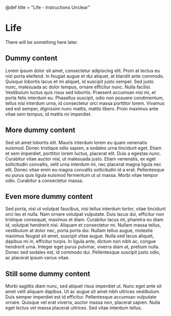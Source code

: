 @def title = "Life - Instructions Unclear"

# Life

There will be something here later.

## Dummy content

Lorem ipsum dolor sit amet, consectetur adipiscing elit. Proin at lectus eu nisl porta eleifend. In feugiat augue et dui aliquet, at blandit ante commodo. Quisque lobortis lacus et mi aliquet, id suscipit justo semper. Sed justo nunc, malesuada ac dolor tempus, ornare efficitur nunc. Nulla facilisi. Vestibulum luctus quis risus sed lobortis. Praesent accumsan nisi mi, et porta felis interdum eu. Phasellus suscipit, odio non posuere condimentum, tellus nisi interdum urna, id consectetur orci massa porttitor lorem. Vivamus sed est semper, dignissim nunc mattis, mattis libero. Proin maximus ante vitae sem tempus, id mattis mi imperdiet.

## More dummy content

Sed sit amet lobortis elit. Mauris interdum lorem eu quam venenatis euismod. Donec tristique odio sapien, a sodales urna tincidunt eget. Etiam et sem imperdiet, porttitor lorem luctus, placerat elit. Duis a egestas nunc. Curabitur vitae auctor nisl, ut malesuada justo. Etiam venenatis, ex eget sollicitudin convallis, velit urna interdum mi, nec placerat magna ligula nec elit. Donec vitae enim eu magna convallis sollicitudin id a erat. Pellentesque eu purus quis ligula euismod fermentum ut ut massa. Morbi vitae tempor odio. Curabitur a consectetur massa.

## Even more dummy content

Sed porta, nisi ut volutpat faucibus, nisi tellus interdum tortor, vitae tincidunt orci leo et nulla. Nam ornare volutpat vulputate. Duis lacus dui, efficitur non tristique consequat, maximus et diam. Curabitur lacus mi, pharetra eu diam id, volutpat hendrerit nisl. Aliquam et consectetur mi. Nullam massa tellus, vestibulum at dolor nec, porta porta dui. Nullam tellus augue, molestie maximus feugiat sit amet, suscipit vitae augue. Nulla sed lacus aliquet, dapibus mi in, efficitur turpis. In ligula ante, dictum non nibh ac, congue hendrerit urna. Integer eget purus pulvinar, viverra diam at, pretium nulla. Donec sed sodales est, id commodo dui. Pellentesque suscipit justo odio, ac placerat ipsum varius vitae.

## Still some dummy content

Morbi sagittis diam nunc, sed aliquet risus imperdiet ut. Nunc eget ante sit amet velit aliquam dapibus. Ut ac augue sit amet nibh ultrices vestibulum. Duis semper imperdiet est id efficitur. Pellentesque accumsan vulputate ornare. Quisque vel erat viverra, auctor massa non, placerat sapien. Nulla eget lectus vel massa placerat ultrices. Sed vitae interdum tellus.


